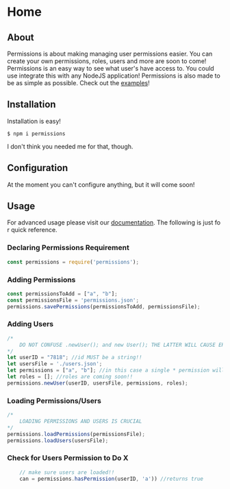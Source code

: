 # Home
## About
Permissions is about making managing user permissions easier. You can create your own permissions, roles, users and more are soon to come! Permissions is an easy way to see what user's have access to. You could use integrate this with any NodeJS application! Permissions is also made to be as simple as possible. Check out the [examples](http://permissions.js.org/examples.md)! 

## Installation

Installation is easy!

`$ npm i permissions`

I don't think you needed me for that, though.

## Configuration
At the moment you can't configure anything, but it will come soon!

## Usage
For advanced usage please visit our [documentation](http://permissions.js.org/docs/latest/get_started.md). The following is just fo r quick reference.
### Declaring Permissions Requirement
```js
const permissions = require('permissions');
```
### Adding Permissions
```js
const permissionsToAdd = ["a", "b"];
const permissionsFile = 'permissions.json';
permissions.savePermissions(permissionsToAdd, permissionsFile);
```
### Adding Users
```js
/*
    DO NOT CONFUSE .newUser(); and new User(); THE LATTER WILL CAUSE ERRORS!!
*/
let userID = "7818"; //id MUST be a string!!
let usersFile = './users.json';
let permissions = ["a", "b"]; //in this case a single * permission will work
let roles = []; //roles are coming soon!!
permissions.newUser(userID, usersFile, permissions, roles);
```
### Loading Permissions/Users
```js
/*
    LOADING PERMISSIONS AND USERS IS CRUCIAL
*/
permissions.loadPermissions(permissionsFile);
permissions.loadUsers(usersFile);
```
### Check for Users Permission to Do X
```js
    // make sure users are loaded!!
    can = permissions.hasPermission(userID, 'a')) //returns true
```